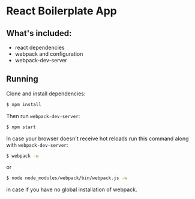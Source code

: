 # React Boilerplate App

## What's included:

- react dependencies
- webpack and configuration
- webpack-dev-server

## Running

Clone and install dependencies:
```bash
$ npm install
```

Then run `webpack-dev-server`:
```bash
$ npm start
```

In case your browser doesn't receive hot reloads run this command along with
`webpack-dev-server`:
```bash
$ webpack -w
```
or
```bash
$ node node_modules/webpack/bin/webpack.js -w
```
in case if you have no global installation of webpack.
